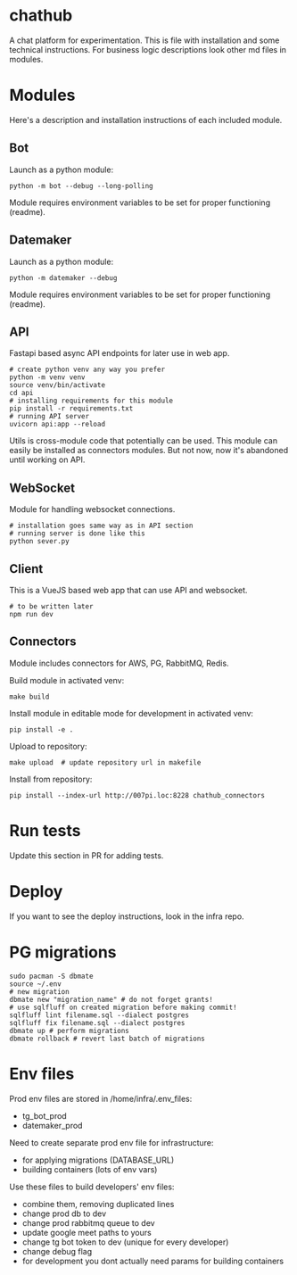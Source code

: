 # chathub
A chat platform for experimentation. This is file with installation and some
technical instructions.
For business logic descriptions look other md files in modules.

# Modules
Here's a description and installation instructions of each included module.

## Bot
Launch as a python module:
```shell
python -m bot --debug --long-polling
```
Module requires environment variables to be set for proper functioning (readme).

## Datemaker
Launch as a python module:
```shell
python -m datemaker --debug
```
Module requires environment variables to be set for proper functioning (readme).

## API
Fastapi based async API endpoints for later use in web app.
```shell
# create python venv any way you prefer
python -m venv venv
source venv/bin/activate
cd api
# installing requirements for this module
pip install -r requirements.txt
# running API server
uvicorn api:app --reload
```
Utils is cross-module code that potentially can be used. This module can 
easily be installed as connectors modules. But not now, now it's abandoned
until working on API.

## WebSocket
Module for handling websocket connections.
```shell
# installation goes same way as in API section
# running server is done like this
python sever.py
```

## Client
This is a VueJS based web app that can use API and websocket.
```shell
# to be written later
npm run dev
```

## Connectors
Module includes connectors for AWS, PG, RabbitMQ, Redis.

Build module in activated venv:
```shell
make build
```

Install module in editable mode for development in activated venv:
```shell
pip install -e .
```

Upload to repository:
```shell
make upload  # update repository url in makefile
```

Install from repository:
```shell
pip install --index-url http://007pi.loc:8228 chathub_connectors
```

# Run tests
Update this section in PR for adding tests.

# Deploy
If you want to see the deploy instructions, look in the infra repo.

# PG migrations
```shell
sudo pacman -S dbmate
source ~/.env
# new migration
dbmate new "migration_name" # do not forget grants!
# use sqlfluff on created migration before making commit!
sqlfluff lint filename.sql --dialect postgres
sqlfluff fix filename.sql --dialect postgres
dbmate up # perform migrations
dbmate rollback # revert last batch of migrations
```
# Env files
Prod env files are stored in /home/infra/.env_files:
- tg_bot_prod
- datemaker_prod

Need to create separate prod env file for infrastructure:
- for applying migrations (DATABASE_URL)
- building containers (lots of env vars)

Use these files to build developers' env files:
- combine them, removing duplicated lines 
- change prod db to dev
- change prod rabbitmq queue to dev
- update google meet paths to yours
- change tg bot token to dev (unique for every developer)
- change debug flag
- for development you dont actually need params for building containers
